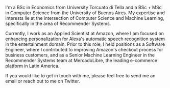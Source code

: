 I'm a BSc in Economics from University Torcuato di Tella and a BSc + MSc in Computer Science from the University of Buenos Aires. My expertise and interests lie at the intersection of Computer Science and Machine Learning, specifically in the area of Recommender Systems.

Currently, I work as an Applied Scientist at Amazon, where I am focused on enhancing personalization for Alexa's automatic speech recognition system in the entertainment domain. Prior to this role, I held positions as a Software Engineer, where I contributed to improving Amazon's checkout process for business customers, and as a Senior Machine Learning Engineer in the Recommender Systems team at MercadoLibre, the leading e-commerce platform in Latin America.

If you would like to get in touch with me, please feel free to send me an email or reach out to me on Twitter.
